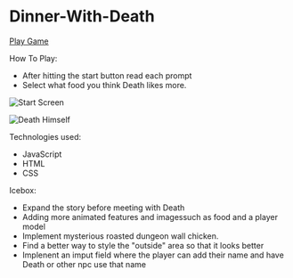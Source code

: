 # Dinner-With-Death

<a href="https://dinner-with_death.surge.sh/">Play Game</a>

How To Play: <br>
- After hitting the start button read each prompt
- Select what food you think Death likes more.

![Start Screen](https://i.imgur.com/ToLhMnR.png)

![Death Himself](https://i.imgur.com/8SYZcBB.png)

Technologies used: <br>
- JavaScript
- HTML
- CSS

Icebox:<br>
- Expand the story before meeting with Death
- Adding more animated features and imagessuch as food and a player model
- Implement mysterious roasted dungeon wall chicken.
- Find a better way to style the "outside" area so that it looks better
- Implenent an imput field where the player can add their name and have Death or other npc use that name